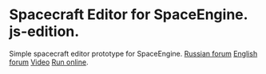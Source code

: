 # Spacecraft Editor for SpaceEngine. js-edition.

Simple spacecraft editor prototype for SpaceEngine.
[Russian forum](http://forum.spaceengine.org/ru/viewtopic.php?f=3&t=45)
[English forum](http://forum.spaceengine.org/viewtopic.php?f=3&t=174)
[Video](http://youtu.be/BGhe3UCXfG0)
[Run online](http://shvv.github.com/SpacecraftEditor.js/).
